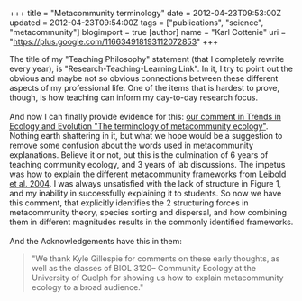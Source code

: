 +++
title = "Metacommunity terminology"
date = 2012-04-23T09:53:00Z
updated = 2012-04-23T09:54:00Z
tags = ["publications", "science", "metacommunity"]
blogimport = true 
[author]
	name = "Karl Cottenie"
	uri = "https://plus.google.com/116634918193112072853"
+++

The title of my "Teaching Philosophy" statement (that I completely rewrite every year), is "Research-Teaching-Learning Link". In it, I try to point out the obvious and maybe not so obvious connections between these different aspects of my professional life. One of the items that is hardest to prove, though, is how teaching can inform my day-to-day research focus.<br /><br />And now I can finally provide evidence for this: <a href="http://www.cell.com/trends/ecology-evolution/fulltext/S0169-5347(12)00026-2">our comment in Trends in Ecology and Evolution "The terminology of metacommunity ecology"</a>. Nothing earth shattering in it, but what we hope would be a suggestion to remove some confusion about the words used in metacommunity explanations. Believe it or not, but this is the culmination of 6 years of teaching community ecology, and 3 years of lab discussions. The impetus was how to explain the different metacommunity frameworks from <a href="http://onlinelibrary.wiley.com/doi/10.1111/j.1461-0248.2004.00608.x/full">Leibold et al. 2004</a>. I was always unsatisfied with the lack of structure in Figure 1, and my inability in successfully explaining it to students. So now we have this comment, that explicitly identifies the 2 structuring forces in metacommunity theory, species sorting and dispersal, and how combining them in different magnitudes results in the commonly identified frameworks.<br /><br />And the Acknowledgements have this in them:<br /><blockquote class="tr_bq">        <div class="p1">"We thank Kyle Gillespie for comments on these early thoughts, as well as the classes of BIOL 3120– Community Ecology at the University of Guelph for showing us how to explain metacommunity ecology to a broad audience."</div></blockquote>
